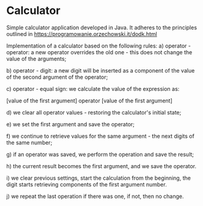 # Calculator
Simple calculator application developed in Java. It adheres to the principles outlined in https://programowanie.orzechowski.it/dodk.html

Implementation of a calculator based on the following rules:
a) operator - operator: a new operator overrides the old one - this does not change the value of the arguments;

b) operator - digit: a new digit will be inserted as a component of the value of the second argument of the operator;

c) operator - equal sign: we calculate the value of the expression as:

[value of the first argument] operator [value of the first argument]

d) we clear all operator values - restoring the calculator's initial state;

e) we set the first argument and save the operator;

f) we continue to retrieve values for the same argument - the next digits of the same number;

g) if an operator was saved, we perform the operation and save the result;

h) the current result becomes the first argument, and we save the operator.

i) we clear previous settings, start the calculation from the beginning, the digit starts retrieving components of the first argument number.

j) we repeat the last operation if there was one, if not, then no change.
